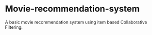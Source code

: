 # Movie-recommendation-system
A basic movie recommendation system using item based Collaborative Filtering.
